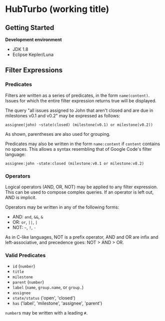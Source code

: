# HubTurbo (working title)

## Getting Started

**Development environment**

- JDK 1.8
- Eclipse Kepler/Luna

## Filter Expressions

### Predicates

Filters are written as a series of predicates, in the form `name(content)`. Issues for which the entire filter expression returns true will be displayed.

The query "all issues assigned to John that aren't closed and are due in milestones v0.1 and v0.2" may be expressed as follows:

```
assignee(john) ~state(closed) (milestone(v0.1) or milestone(v0.2))
```

As shown, parentheses are also used for grouping.

Predicates may also be written in the form `name:content` if `content` contains no spaces. This allows a syntax resembling that of Google Code's filter language:

```
assignee:john -state:closed (milestone:v0.1 or milestone:v0.2)
```

### Operators

Logical operators (AND, OR, NOT) may be applied to any filter expression. This can be used to compose complex queries. If an operator is left out, AND is implicit.

Operators may be written in any of the following forms:

- AND: `and`, `&&`, `&`
- OR: `or`, `||`, `|`
- NOT: `~`, `!`, `-`

As in C-like languages, NOT is a prefix operator, AND and OR are infix and left-associative, and precedence goes: NOT > AND > OR.

### Valid Predicates

- `id` (`number`)
- `title`
- `milestone`
- `parent` (`number`)
- `label` (`name`, `group.name`, or `group.`)
- `assignee`
- `state/status` ('open', 'closed')
- `has` ('label', 'milestone', 'assignee', 'parent')

`number`s may be written with a leading `#`.
